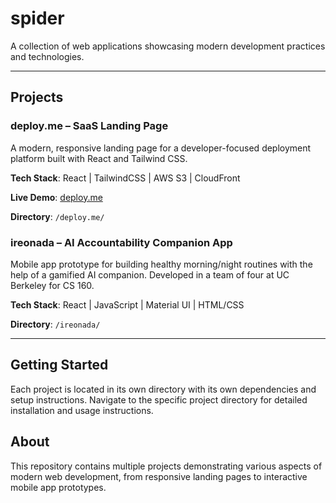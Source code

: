 # spider

A collection of web applications showcasing modern development practices and technologies.

---

## Projects

### deploy.me – SaaS Landing Page
A modern, responsive landing page for a developer-focused deployment platform built with React and Tailwind CSS.

**Tech Stack**: React | TailwindCSS | AWS S3 | CloudFront

**Live Demo**: [deploy.me](https://d23bec5hg43tsc.cloudfront.net)

**Directory**: `/deploy.me/`

### ireonada – AI Accountability Companion App
Mobile app prototype for building healthy morning/night routines with the help of a gamified AI companion. Developed in a team of four at UC Berkeley for CS 160.

**Tech Stack**: React | JavaScript | Material UI | HTML/CSS

**Directory**: `/ireonada/`

---

## Getting Started

Each project is located in its own directory with its own dependencies and setup instructions. Navigate to the specific project directory for detailed installation and usage instructions.

## About

This repository contains multiple projects demonstrating various aspects of modern web development, from responsive landing pages to interactive mobile app prototypes.
